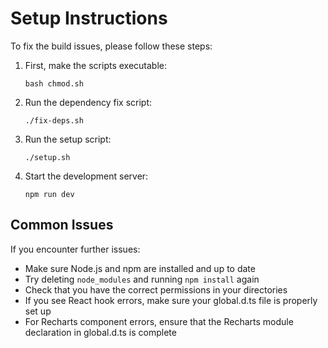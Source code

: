 
# Setup Instructions

To fix the build issues, please follow these steps:

1. First, make the scripts executable:
   ```
   bash chmod.sh
   ```

2. Run the dependency fix script:
   ```
   ./fix-deps.sh
   ```
   
3. Run the setup script:
   ```
   ./setup.sh
   ```
   
4. Start the development server:
   ```
   npm run dev
   ```

## Common Issues

If you encounter further issues:

- Make sure Node.js and npm are installed and up to date
- Try deleting `node_modules` and running `npm install` again 
- Check that you have the correct permissions in your directories
- If you see React hook errors, make sure your global.d.ts file is properly set up
- For Recharts component errors, ensure that the Recharts module declaration in global.d.ts is complete

